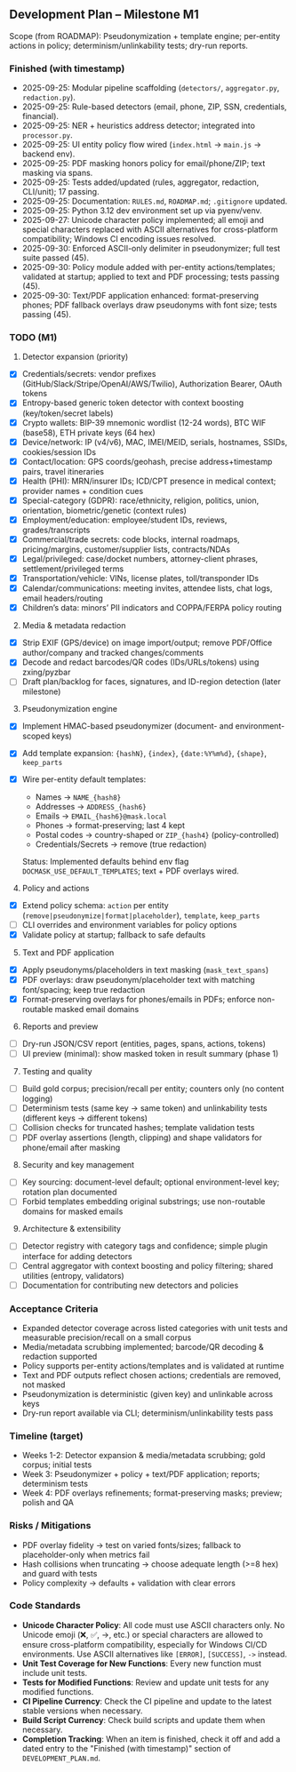 ## Development Plan – Milestone M1

Scope (from ROADMAP): Pseudonymization + template engine; per-entity actions in policy; determinism/unlinkability tests; dry-run reports.

### Finished (with timestamp)
- 2025-09-25: Modular pipeline scaffolding (`detectors/`, `aggregator.py`, `redaction.py`).
- 2025-09-25: Rule-based detectors (email, phone, ZIP, SSN, credentials, financial).
- 2025-09-25: NER + heuristics address detector; integrated into `processor.py`.
- 2025-09-25: UI entity policy flow wired (`index.html` → `main.js` → backend env).
- 2025-09-25: PDF masking honors policy for email/phone/ZIP; text masking via spans.
- 2025-09-25: Tests added/updated (rules, aggregator, redaction, CLI/unit); 17 passing.
- 2025-09-25: Documentation: `RULES.md`, `ROADMAP.md`; `.gitignore` updated.
- 2025-09-25: Python 3.12 dev environment set up via pyenv/venv.
- 2025-09-27: Unicode character policy implemented; all emoji and special characters replaced with ASCII alternatives for cross-platform compatibility; Windows CI encoding issues resolved.
- 2025-09-30: Enforced ASCII-only delimiter in pseudonymizer; full test suite passed (45).
 - 2025-09-30: Policy module added with per-entity actions/templates; validated at startup; applied to text and PDF processing; tests passing (45).
 - 2025-09-30: Text/PDF application enhanced: format-preserving phones; PDF fallback overlays draw pseudonyms with font size; tests passing (45).

### TODO (M1)
1) Detector expansion (priority)
- [x] Credentials/secrets: vendor prefixes (GitHub/Slack/Stripe/OpenAI/AWS/Twilio), Authorization Bearer, OAuth tokens
- [x] Entropy-based generic token detector with context boosting (key/token/secret labels)
- [x] Crypto wallets: BIP-39 mnemonic wordlist (12-24 words), BTC WIF (base58), ETH private keys (64 hex)
- [x] Device/network: IP (v4/v6), MAC, IMEI/MEID, serials, hostnames, SSIDs, cookies/session IDs
- [x] Contact/location: GPS coords/geohash, precise address+timestamp pairs, travel itineraries
- [x] Health (PHI): MRN/insurer IDs; ICD/CPT presence in medical context; provider names + condition cues
- [x] Special-category (GDPR): race/ethnicity, religion, politics, union, orientation, biometric/genetic (context rules)
- [x] Employment/education: employee/student IDs, reviews, grades/transcripts
- [x] Commercial/trade secrets: code blocks, internal roadmaps, pricing/margins, customer/supplier lists, contracts/NDAs
- [x] Legal/privileged: case/docket numbers, attorney-client phrases, settlement/privileged terms
- [x] Transportation/vehicle: VINs, license plates, toll/transponder IDs
- [x] Calendar/communications: meeting invites, attendee lists, chat logs, email headers/routing
- [x] Children’s data: minors’ PII indicators and COPPA/FERPA policy routing

2) Media & metadata redaction
- [x] Strip EXIF (GPS/device) on image import/output; remove PDF/Office author/company and tracked changes/comments
- [x] Decode and redact barcodes/QR codes (IDs/URLs/tokens) using zxing/pyzbar
- [ ] Draft plan/backlog for faces, signatures, and ID-region detection (later milestone)

3) Pseudonymization engine
- [x] Implement HMAC-based pseudonymizer (document- and environment-scoped keys)
- [x] Add template expansion: `{hashN}`, `{index}`, `{date:%Y%m%d}`, `{shape}`, `keep_parts`
- [x] Wire per-entity default templates:
  - Names -> `NAME_{hash8}`
  - Addresses -> `ADDRESS_{hash6}`
  - Emails -> `EMAIL_{hash6}@mask.local`
  - Phones -> format-preserving; last 4 kept
  - Postal codes -> country-shaped or `ZIP_{hash4}` (policy-controlled)
  - Credentials/Secrets -> remove (true redaction)
  
  Status: Implemented defaults behind env flag `DOCMASK_USE_DEFAULT_TEMPLATES`; text + PDF overlays wired.

4) Policy and actions
- [x] Extend policy schema: `action` per entity (`remove|pseudonymize|format|placeholder`), `template`, `keep_parts`
- [ ] CLI overrides and environment variables for policy options
- [x] Validate policy at startup; fallback to safe defaults

5) Text and PDF application
- [x] Apply pseudonyms/placeholders in text masking (`mask_text_spans`)
- [x] PDF overlays: draw pseudonym/placeholder text with matching font/spacing; keep true redaction
- [x] Format-preserving overlays for phones/emails in PDFs; enforce non-routable masked email domains

6) Reports and preview
- [ ] Dry-run JSON/CSV report (entities, pages, spans, actions, tokens)
- [ ] UI preview (minimal): show masked token in result summary (phase 1)

7) Testing and quality
- [ ] Build gold corpus; precision/recall per entity; counters only (no content logging)
- [ ] Determinism tests (same key -> same token) and unlinkability tests (different keys -> different tokens)
- [ ] Collision checks for truncated hashes; template validation tests
- [ ] PDF overlay assertions (length, clipping) and shape validators for phone/email after masking

8) Security and key management
- [ ] Key sourcing: document-level default; optional environment-level key; rotation plan documented
- [ ] Forbid templates embedding original substrings; use non-routable domains for masked emails

9) Architecture & extensibility
- [ ] Detector registry with category tags and confidence; simple plugin interface for adding detectors
- [ ] Central aggregator with context boosting and policy filtering; shared utilities (entropy, validators)
- [ ] Documentation for contributing new detectors and policies

### Acceptance Criteria
- Expanded detector coverage across listed categories with unit tests and measurable precision/recall on a small corpus
- Media/metadata scrubbing implemented; barcode/QR decoding & redaction supported
- Policy supports per-entity actions/templates and is validated at runtime
- Text and PDF outputs reflect chosen actions; credentials are removed, not masked
- Pseudonymization is deterministic (given key) and unlinkable across keys
- Dry-run report available via CLI; determinism/unlinkability tests pass

### Timeline (target)
- Weeks 1-2: Detector expansion & media/metadata scrubbing; gold corpus; initial tests
- Week 3: Pseudonymizer + policy + text/PDF application; reports; determinism tests
- Week 4: PDF overlays refinements; format-preserving masks; preview; polish and QA

### Risks / Mitigations
- PDF overlay fidelity -> test on varied fonts/sizes; fallback to placeholder-only when metrics fail
- Hash collisions when truncating -> choose adequate length (>=8 hex) and guard with tests
- Policy complexity -> defaults + validation with clear errors

### Code Standards
- **Unicode Character Policy**: All code must use ASCII characters only. No Unicode emoji (❌, ✅, →, etc.) or special characters are allowed to ensure cross-platform compatibility, especially for Windows CI/CD environments. Use ASCII alternatives like `[ERROR]`, `[SUCCESS]`, `->` instead.
 - **Unit Test Coverage for New Functions**: Every new function must include unit tests.
 - **Tests for Modified Functions**: Review and update unit tests for any modified functions.
 - **CI Pipeline Currency**: Check the CI pipeline and update to the latest stable versions when necessary.
 - **Build Script Currency**: Check build scripts and update them when necessary.
 - **Completion Tracking**: When an item is finished, check it off and add a dated entry to the "Finished (with timestamp)" section of `DEVELOPMENT_PLAN.md`.


